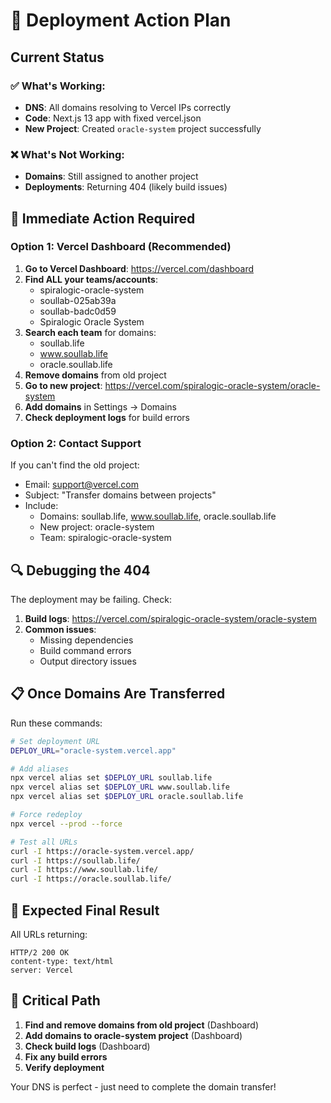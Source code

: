 # 🚀 Deployment Action Plan

## Current Status

### ✅ What's Working:
- **DNS**: All domains resolving to Vercel IPs correctly
- **Code**: Next.js 13 app with fixed vercel.json
- **New Project**: Created `oracle-system` project successfully

### ❌ What's Not Working:
- **Domains**: Still assigned to another project
- **Deployments**: Returning 404 (likely build issues)

## 🎯 Immediate Action Required

### Option 1: Vercel Dashboard (Recommended)

1. **Go to Vercel Dashboard**: https://vercel.com/dashboard
2. **Find ALL your teams/accounts**:
   - spiralogic-oracle-system
   - soullab-025ab39a
   - soullab-badc0d59
   - Spiralogic Oracle System
3. **Search each team** for domains:
   - soullab.life
   - www.soullab.life
   - oracle.soullab.life
4. **Remove domains** from old project
5. **Go to new project**: https://vercel.com/spiralogic-oracle-system/oracle-system
6. **Add domains** in Settings → Domains
7. **Check deployment logs** for build errors

### Option 2: Contact Support

If you can't find the old project:
- Email: support@vercel.com
- Subject: "Transfer domains between projects"
- Include:
  - Domains: soullab.life, www.soullab.life, oracle.soullab.life
  - New project: oracle-system
  - Team: spiralogic-oracle-system

## 🔍 Debugging the 404

The deployment may be failing. Check:

1. **Build logs**: https://vercel.com/spiralogic-oracle-system/oracle-system
2. **Common issues**:
   - Missing dependencies
   - Build command errors
   - Output directory issues

## 📋 Once Domains Are Transferred

Run these commands:

```bash
# Set deployment URL
DEPLOY_URL="oracle-system.vercel.app"

# Add aliases
npx vercel alias set $DEPLOY_URL soullab.life
npx vercel alias set $DEPLOY_URL www.soullab.life
npx vercel alias set $DEPLOY_URL oracle.soullab.life

# Force redeploy
npx vercel --prod --force

# Test all URLs
curl -I https://oracle-system.vercel.app/
curl -I https://soullab.life/
curl -I https://www.soullab.life/
curl -I https://oracle.soullab.life/
```

## 🎊 Expected Final Result

All URLs returning:
```
HTTP/2 200 OK
content-type: text/html
server: Vercel
```

## 🚨 Critical Path

1. **Find and remove domains from old project** (Dashboard)
2. **Add domains to oracle-system project** (Dashboard)
3. **Check build logs** (Dashboard)
4. **Fix any build errors**
5. **Verify deployment**

Your DNS is perfect - just need to complete the domain transfer!